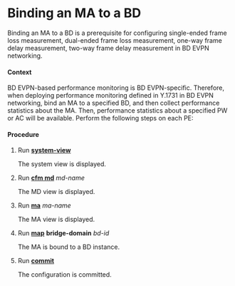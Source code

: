 Binding an MA to a BD
=====================

Binding an MA to a BD is a prerequisite for configuring single-ended frame loss measurement, dual-ended frame loss measurement, one-way frame delay measurement, two-way frame delay measurement in BD EVPN networking.

#### Context

BD EVPN-based performance monitoring is BD EVPN-specific. Therefore, when deploying performance monitoring defined in Y.1731 in BD EVPN networking, bind an MA to a specified BD, and then collect performance statistics about the MA. Then, performance statistics about a specified PW or AC will be available. Perform the following steps on each PE:


#### Procedure

1. Run [**system-view**](cmdqueryname=system-view)
   
   
   
   The system view is displayed.
2. Run [**cfm md**](cmdqueryname=cfm+md) *md-name*
   
   
   
   The MD view is displayed.
3. Run [**ma**](cmdqueryname=ma) *ma-name*
   
   
   
   The MA view is displayed.
4. Run [**map**](cmdqueryname=map) **bridge-domain**  *bd-id*
   
   
   
   The MA is bound to a BD instance.
5. Run [**commit**](cmdqueryname=commit)
   
   
   
   The configuration is committed.